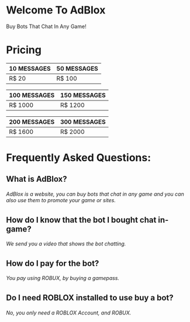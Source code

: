 # Welcome To AdBlox
Buy Bots That Chat In Any Game!
# Pricing

| 10 MESSAGES | 50 MESSAGES |
| ------ | ------ |
| R$ 20 | R$ 100 |

| 100 MESSAGES | 150 MESSAGES |
| ------ | ------ |
| R$ 1000 | R$ 1200 |

| 200 MESSAGES | 300 MESSAGES |
| ------ | ------ |
| R$ 1600 | R$ 2000 |

# Frequently Asked Questions:
## What is AdBlox?
###### AdBlox is a website, you can buy bots that chat in any game and you can also use them to promote your game or sites.
## How do I know that the bot I bought chat in-game?
###### We send you a video that shows the bot chatting.
## How do I pay for the bot?
###### You pay using ROBUX, by buying a gamepass.
## Do I need ROBLOX installed to use buy a bot?
###### No, you only need a ROBLOX Account, and ROBUX.


